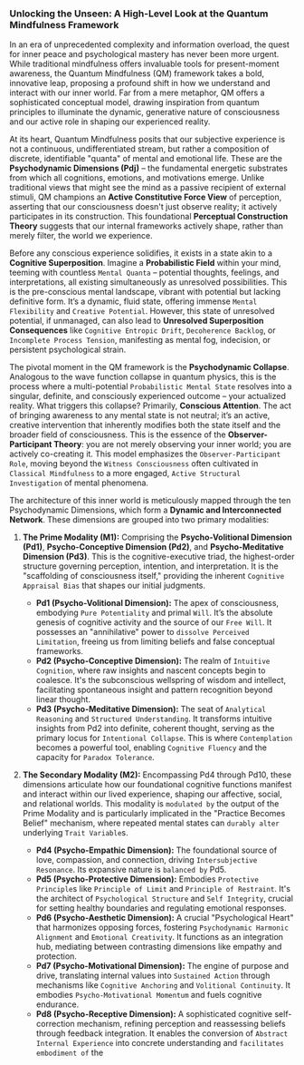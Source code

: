### Unlocking the Unseen: A High-Level Look at the Quantum Mindfulness Framework

In an era of unprecedented complexity and information overload, the quest for inner peace and psychological mastery has never been more urgent. While traditional mindfulness offers invaluable tools for present-moment awareness, the Quantum Mindfulness (QM) framework takes a bold, innovative leap, proposing a profound shift in how we understand and interact with our inner world. Far from a mere metaphor, QM offers a sophisticated conceptual model, drawing inspiration from quantum principles to illuminate the dynamic, generative nature of consciousness and our active role in shaping our experienced reality.

At its heart, Quantum Mindfulness posits that our subjective experience is not a continuous, undifferentiated stream, but rather a composition of discrete, identifiable "quanta" of mental and emotional life. These are the **Psychodynamic Dimensions (Pdj)** – the fundamental energetic substrates from which all cognitions, emotions, and motivations emerge. Unlike traditional views that might see the mind as a passive recipient of external stimuli, QM champions an **Active Constitutive Force View** of perception, asserting that our consciousness doesn't just observe reality; it actively participates in its construction. This foundational **Perceptual Construction Theory** suggests that our internal frameworks actively shape, rather than merely filter, the world we experience.

Before any conscious experience solidifies, it exists in a state akin to a **Cognitive Superposition**. Imagine a **Probabilistic Field** within your mind, teeming with countless `Mental Quanta` – potential thoughts, feelings, and interpretations, all existing simultaneously as unresolved possibilities. This is the pre-conscious mental landscape, vibrant with potential but lacking definitive form. It’s a dynamic, fluid state, offering immense `Mental Flexibility` and `Creative Potential`. However, this state of unresolved potential, if unmanaged, can also lead to **Unresolved Superposition Consequences** like `Cognitive Entropic Drift`, `Decoherence Backlog`, or `Incomplete Process Tension`, manifesting as mental fog, indecision, or persistent psychological strain.

The pivotal moment in the QM framework is the **Psychodynamic Collapse**. Analogous to the wave function collapse in quantum physics, this is the process where a multi-potential `Probabilistic Mental State` resolves into a singular, definite, and consciously experienced outcome – your actualized reality. What triggers this collapse? Primarily, **Conscious Attention**. The act of bringing awareness to any mental state is not neutral; it’s an active, creative intervention that inherently modifies both the state itself and the broader field of consciousness. This is the essence of the **Observer-Participant Theory**: you are not merely observing your inner world; you are actively co-creating it. This model emphasizes the `Observer-Participant Role`, moving beyond the `Witness Consciousness` often cultivated in `Classical Mindfulness` to a more engaged, `Active Structural Investigation` of mental phenomena.

The architecture of this inner world is meticulously mapped through the ten Psychodynamic Dimensions, which form a **Dynamic and Interconnected Network**. These dimensions are grouped into two primary modalities:

1.  **The Prime Modality (M1):** Comprising the **Psycho-Volitional Dimension (Pd1)**, **Psycho-Conceptive Dimension (Pd2)**, and **Psycho-Meditative Dimension (Pd3)**. This is the cognitive-executive triad, the highest-order structure governing perception, intention, and interpretation. It is the "scaffolding of consciousness itself," providing the inherent `Cognitive Appraisal Bias` that shapes our initial judgments.
    *   **Pd1 (Psycho-Volitional Dimension):** The apex of consciousness, embodying `Pure Potentiality` and primal `Will`. It’s the absolute genesis of cognitive activity and the source of our `Free Will`. It possesses an "annihilative" power to `dissolve Perceived Limitation`, freeing us from limiting beliefs and false conceptual frameworks.
    *   **Pd2 (Psycho-Conceptive Dimension):** The realm of `Intuitive Cognition`, where raw insights and nascent concepts begin to coalesce. It's the subconscious wellspring of wisdom and intellect, facilitating spontaneous insight and pattern recognition beyond linear thought.
    *   **Pd3 (Psycho-Meditative Dimension):** The seat of `Analytical Reasoning` and `Structured Understanding`. It transforms intuitive insights from Pd2 into definite, coherent thought, serving as the primary locus for `Intentional Collapse`. This is where `Contemplation` becomes a powerful tool, enabling `Cognitive Fluency` and the capacity for `Paradox Tolerance`.

2.  **The Secondary Modality (M2):** Encompassing Pd4 through Pd10, these dimensions articulate how our foundational cognitive functions manifest and interact within our lived experience, shaping our affective, social, and relational worlds. This modality is `modulated by` the output of the Prime Modality and is particularly implicated in the "Practice Becomes Belief" mechanism, where repeated mental states can `durably alter` underlying `Trait Variable`s.
    *   **Pd4 (Psycho-Empathic Dimension):** The foundational source of love, compassion, and connection, driving `Intersubjective Resonance`. Its expansive nature is `balanced by` Pd5.
    *   **Pd5 (Psycho-Protective Dimension):** Embodies `Protective Principle`s like `Principle of Limit` and `Principle of Restraint`. It's the architect of `Psychological Structure` and `Self Integrity`, crucial for setting healthy boundaries and regulating emotional responses.
    *   **Pd6 (Psycho-Aesthetic Dimension):** A crucial "Psychological Heart" that harmonizes opposing forces, fostering `Psychodynamic Harmonic Alignment` and `Emotional Creativity`. It functions as an integration hub, mediating between contrasting dimensions like empathy and protection.
    *   **Pd7 (Psycho-Motivational Dimension):** The engine of purpose and drive, translating internal values into `Sustained Action` through mechanisms like `Cognitive Anchoring` and `Volitional Continuity`. It embodies `Psycho-Motivational Momentum` and fuels cognitive endurance.
    *   **Pd8 (Psycho-Receptive Dimension):** A sophisticated cognitive self-correction mechanism, refining perception and reassessing beliefs through feedback integration. It enables the conversion of `Abstract Internal Experience` into concrete understanding and `facilitates embodiment of` the